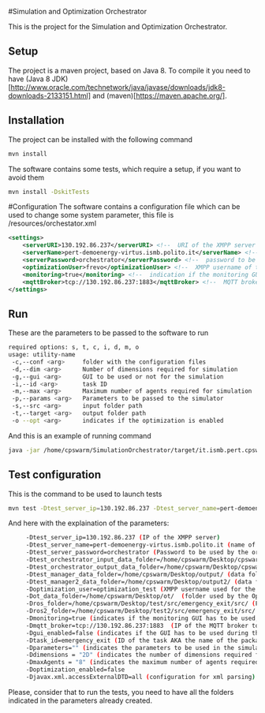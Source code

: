 #Simulation and Optimization Orchestrator

This is the project for the Simulation and Optimization Orchestrator.

## Setup

The project is a maven project, based on Java 8. To compile it you need to have (Java 8 JDK)[http://www.oracle.com/technetwork/java/javase/downloads/jdk8-downloads-2133151.html] and (maven)[https://maven.apache.org/].

## Installation

The project can be installed with the following command

``` bash
mvn install 
```

The software contains some tests, which require a setup, if you want to avoid them

``` bash
mvn install -DskitTests 
```

#Configuration
The software contains a configuration file which can be used to change some system parameter, this file is /resources/orchestator.xml

``` xml
<settings>
	<serverURI>130.192.86.237</serverURI> <!--  URI of the XMPP server  -->
	<serverName>pert-demoenergy-virtus.ismb.polito.it</serverName> <!--  name of the XMPP server  -->
	<serverPassword>orchestrator</serverPassword> <!--  password to be used from the orchestator to connect to the XMPP server  -->
	<optimizationUser>frevo</optimizationUser> <!--  XMPP username of the Optimization Tool  --> 
	<monitoring>true</monitoring> <!--  indication if the monitoring GUI has to be used or not  -->
	<mqttBroker>tcp://130.192.86.237:1883</mqttBroker> <!--  MQTT broker to be used if the monitoring is set to true  -->
</settings>

```


## Run

These are the parameters to be passed to the software to run

``` bash
required options: s, t, c, i, d, m, o
usage: utility-name
 -c,--conf <arg>     folder with the configuration files
 -d,--dim <arg>      Number of dimensions required for simulation
 -g,--gui <arg>      GUI to be used or not for the simulation
 -i,--id <arg>       task ID
 -m,--max <arg>      Maximum number of agents required for simulation
 -p,--params <arg>   Parameters to be passed to the simulator
 -s,--src <arg>      input folder path
 -t,--target <arg>   output folder path
 -o --opt <arg>      indicates if the optimization is enabled
 ```

And this is an example of running command

``` bash
java -jar /home/cpswarm/SimulationOrchestrator/target/it.ismb.pert.cpswarm.simulation.orchestrator-1.0.0-jar-with-dependencies.jar --id emergency_exit --dim any --max 3 --src "/home/cpswarm/launcher_project/Models" --target "/home/cpswarm/launcher_project/Optimized" --conf "/home/cpswarm/launcher_project/SimulationConf" --opt true
```

## Test configuration

This is the command to be used to launch tests

``` bash
mvn test -Dtest_server_ip=130.192.86.237 -Dtest_server_name=pert-demoenergy-virtus.ismb.polito.it -Dtest_server_password=orchestrator -Dtest_orchestrator_input_data_folder=/home/cpswarm/Desktop/cpswarm/ -Dtest_orchestrator_output_data_folder=/home/cpswarm/Desktop/cpswarm-out -Dtest_manager_data_folder=/home/cpswarm/Desktop/output/ -Dtest_manager2_data_folder=/home/cpswarm/Desktop/output2/ -Doptimization_user=optimization_test -Dot_data_folder=/home/cpswarm/Desktop/ot/ -Dros_folder=/home/cpswarm/Desktop/test/src/emergency_exit/src/ -Dros2_folder=/home/cpswarm/Desktop/test2/src/emergency_exit/src/ -Dmonitoring=true -Dmqtt_broker=tcp://130.192.86.237:1883 -Dgui_enabled=false -Dtask_id=emergency_exit -Dparameters="" -Ddimensions="2D" -Dmax_agents=3 -Doptimization_enabled=false -Djavax.xml.accessExternalDTD=all
```

And here with the explaination of the parameters:

``` bash
	 -Dtest_server_ip=130.192.86.237 (IP of the XMPP server) 
	 -Dtest_server_name=pert-demoenergy-virtus.ismb.polito.it (name of the XMPP server) 
	 -Dtest_server_password=orchestrator (Password to be used by the orchestrator to authenticate in the XMPP server)
	 -Dtest_orchestrator_input_data_folder=/home/cpswarm/Desktop/cpswarm/ (folder containing the input files)
	 -Dtest_orchestrator_output_data_folder=/home/cpswarm/Desktop/cpswarm-out (folder where the output files will be inserted)
	 -Dtest_manager_data_folder=/home/cpswarm/Desktop/output/ (data folder used by the simulation manager) 
	 -Dtest_manager2_data_folder=/home/cpswarm/Desktop/output2/ (data folder used by the second simulation manager for multiple simulations test)
	 -Doptimization_user=optimization_test (XMPP username used for the Optimization Tool)
	 -Dot_data_folder=/home/cpswarm/Desktop/ot/  (folder used by the Optimization Tool)
	 -Dros_folder=/home/cpswarm/Desktop/test/src/emergency_exit/src/ (Folder used for the ROS package to start the first simulation)
	 -Dros2_folder=/home/cpswarm/Desktop/test2/src/emergency_exit/src/ (Folder used for the ROS package to start the second simulation for multiple simulations test)
	 -Dmonitoring=true (indicates if the monitoring GUI has to be used, monitoring the evolution of the optimization)
	 -Dmqtt_broker=tcp://130.192.86.237:1883  (IP of the MQTT broker to be used for the monitoring)
	 -Dgui_enabled=false (indicates if the GUI has to be used during the simulations)
	 -Dtask_id=emergency_exit (ID of the task AKA the name of the package)
	 -Dparameters="" (indicates the parameters to be used in the simulations)
	 -Ddimensions = "2D" (indicates the number of dimensions required for the simulation)
	 -DmaxAgents = "8" (indicates the maximum number of agents required for the simulation
	 -Doptimization_enabled=false
	 -Djavax.xml.accessExternalDTD=all (configuration for xml parsing)
```

Please, consider that to run the tests, you need to have all the folders indicated in the parameters already created.